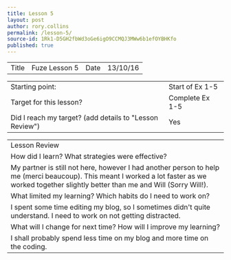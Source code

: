 ```yaml
---
title: Lesson 5
layout: post
author: rory.collins
permalink: /lesson-5/
source-id: 1Rk1-D5GH2fbWd3oGe6igO9CCMQJ3MWw6b1efOYBHKfo
published: true
---
```

<table>
  <tr>
    <td>Title</td>
    <td>Fuze Lesson 5</td>
    <td>Date</td>
    <td>13/10/16</td>
  </tr>
</table>


<table>
  <tr>
    <td>Starting point:</td>
    <td> Start of Ex 1-5</td>
  </tr>
  <tr>
    <td>Target for this lesson?</td>
    <td>Complete Ex 1-5</td>
  </tr>
  <tr>
    <td>Did I reach my target? 
(add details to "Lesson Review")</td>
    <td>Yes</td>
  </tr>
</table>


<table>
  <tr>
    <td>Lesson Review</td>
  </tr>
  <tr>
    <td>How did I learn? What strategies were effective? </td>
  </tr>
  <tr>
    <td>My partner is still not here, however I had another person to help me (merci beaucoup). This meant I worked a lot faster as we worked together slightly better than me and Will (Sorry Will!).
</td>
  </tr>
  <tr>
    <td>What limited my learning? Which habits do I need to work on? </td>
  </tr>
  <tr>
    <td>I spent some time editing my blog, so I sometimes didn't quite understand. I need to work on not getting distracted.</td>
  </tr>
  <tr>
    <td>What will I change for next time? How will I improve my learning?</td>
  </tr>
  <tr>
    <td>I shall probably spend less time on my blog and more time on the coding.</td>
  </tr>
</table>


